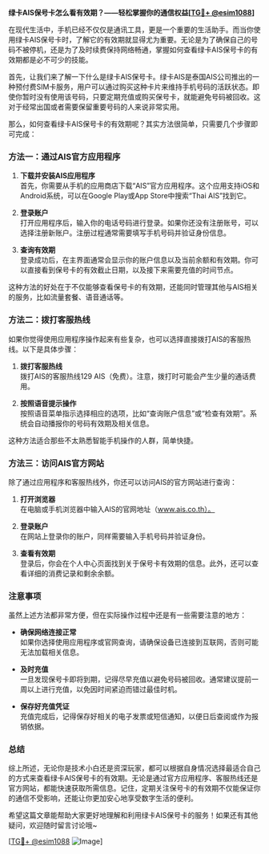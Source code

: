 **绿卡AIS保号卡怎么看有效期？——轻松掌握你的通信权益[[TG💪+ @esim1088](https://t.me/s/esim1088)]**

在现代生活中，手机已经不仅仅是通讯工具，更是一个重要的生活助手。而当你使用绿卡AIS保号卡时，了解它的有效期就显得尤为重要。无论是为了确保自己的号码不被停机，还是为了及时续费保持网络畅通，掌握如何查看绿卡AIS保号卡的有效期都是必不可少的技能。

首先，让我们来了解一下什么是绿卡AIS保号卡。绿卡AIS是泰国AIS公司推出的一种预付费SIM卡服务，用户可以通过购买这种卡片来维持手机号码的活跃状态。即使你暂时没有使用该号码，只要定期充值或购买保号卡，就能避免号码被回收。这对于经常出国或者需要保留重要号码的人来说非常实用。

那么，如何查看绿卡AIS保号卡的有效期呢？其实方法很简单，只需要几个步骤即可完成：

### 方法一：通过AIS官方应用程序

1. **下载并安装AIS应用程序**  
   首先，你需要从手机的应用商店下载“AIS”官方应用程序。这个应用支持iOS和Android系统，可以在Google Play或App Store中搜索“Thai AIS”找到它。

2. **登录账户**  
   打开应用程序后，输入你的电话号码进行登录。如果你还没有注册账号，可以选择注册新账户。注册过程通常需要填写手机号码并验证身份信息。

3. **查询有效期**  
   登录成功后，在主界面通常会显示你的账户信息以及当前余额和有效期。你可以直接看到保号卡的有效截止日期，以及接下来需要充值的时间节点。

这种方法的好处在于不仅能够查看保号卡的有效期，还能同时管理其他与AIS相关的服务，比如流量套餐、语音通话等。

### 方法二：拨打客服热线

如果你觉得使用应用程序操作起来有些复杂，也可以选择直接拨打AIS的客服热线。以下是具体步骤：

1. **拨打客服热线**  
   拨打AIS的客服热线129 AIS（免费）。注意，拨打时可能会产生少量的通话费用。

2. **按照语音提示操作**  
   按照语音菜单指示选择相应的选项，比如“查询账户信息”或“检查有效期”。系统会自动播报你的号码有效期及相关信息。

这种方法适合那些不太熟悉智能手机操作的人群，简单快捷。

### 方法三：访问AIS官方网站

除了通过应用程序和客服热线外，你还可以访问AIS的官方网站进行查询：

1. **打开浏览器**  
   在电脑或手机浏览器中输入AIS的官网地址（www.ais.co.th）。

2. **登录账户**  
   在网站上登录你的账户，同样需要输入手机号码并验证身份。

3. **查看有效期**  
   登录后，你会在个人中心页面找到关于保号卡有效期的信息。此外，还可以查看详细的消费记录和剩余余额。

### 注意事项

虽然上述方法都非常方便，但在实际操作过程中还是有一些需要注意的地方：

- **确保网络连接正常**  
  如果你选择使用应用程序或官网查询，请确保设备已连接到互联网，否则可能无法加载相关信息。

- **及时充值**  
  一旦发现保号卡即将到期，记得尽早充值以避免号码被回收。通常建议提前一周以上进行充值，以免因时间紧迫而错过最佳时机。

- **保存好充值凭证**  
  充值完成后，记得保存好相关的电子发票或短信通知，以便日后查阅或作为报销依据。

### 总结

综上所述，无论你是技术小白还是资深玩家，都可以根据自身情况选择最适合自己的方式来查看绿卡AIS保号卡的有效期。无论是通过官方应用程序、客服热线还是官方网站，都能快速获取所需信息。记住，定期关注保号卡的有效期不仅能保证你的通信不受影响，还能让你更加安心地享受数字生活的便利。

希望这篇文章能帮助大家更好地理解和利用绿卡AIS保号卡的服务！如果还有其他疑问，欢迎随时留言讨论哦~ 

[[TG💪+ @esim1088](https://t.me/s/esim1088) ![Image](https://i.postimg.cc/4NQfJmqS/Snipaste-2025-05-13-00-14-12.png)]